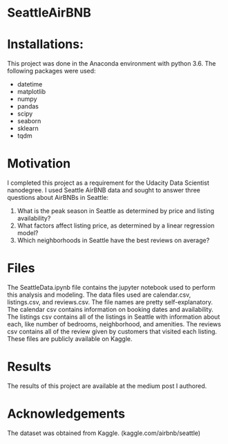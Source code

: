 # SeattleAirBNB

# Installations:
This project was done in the Anaconda environment with python 3.6. The following packages were used:
- datetime
- matplotlib
- numpy
- pandas
- scipy
- seaborn
- sklearn
- tqdm

# Motivation
I completed this project as a requirement for the Udacity Data Scientist nanodegree. I used Seattle AirBNB data and sought to answer three questions about AirBNBs in Seattle:
1. What is the peak season in Seattle as determined by price and listing availability?
2. What factors affect listing price, as determined by a linear regression model?
3. Which neighborhoods in Seattle have the best reviews on average?

# Files
The SeattleData.ipynb file contains the jupyter notebook used to perform this analysis and modeling. The data files used are calendar.csv, listings.csv, and reviews.csv. The file names are pretty self-explanatory. The calendar csv contains information on booking dates and availability. The listings csv contains all of the listings in Seattle with information about each, like number of bedrooms, neighborhood, and amenities. The reviews csv contains all of the review given by customers that visited each listing. These files are publicly available on Kaggle.

# Results
The results of this project are available at the medium post I authored. 

# Acknowledgements
The dataset was obtained from Kaggle. (kaggle.com/airbnb/seattle)
